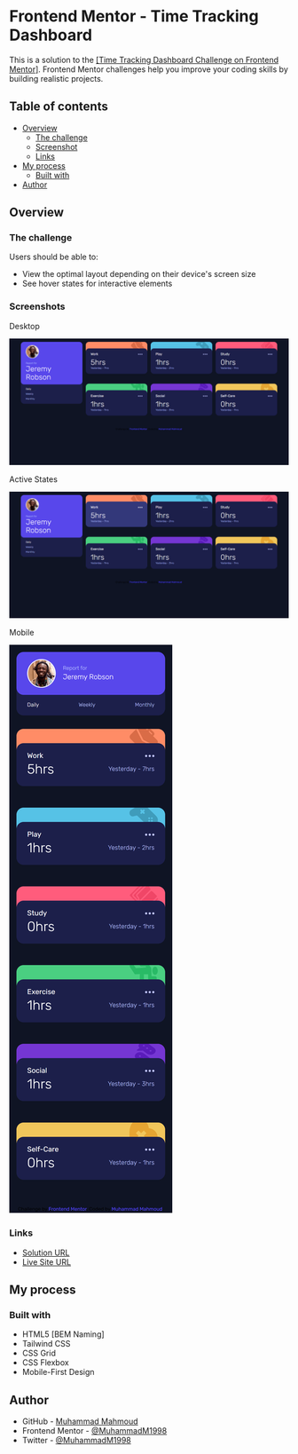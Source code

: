 # Frontend Mentor - Time Tracking Dashboard

This is a solution to the [[Time Tracking Dashboard Challenge on Frontend Mentor]](https://www.frontendmentor.io/challenges/time-tracking-dashboard-UIQ7167Jw).
Frontend Mentor challenges help you improve your coding skills by building realistic projects.

## Table of contents

-   [Overview](#overview)
    -   [The challenge](#the-challenge)
    -   [Screenshot](#screenshot)
    -   [Links](#links)
-   [My process](#my-process)
    -   [Built with](#built-with)
-   [Author](#author)

## Overview

### The challenge

Users should be able to:

-   View the optimal layout depending on their device's screen size
-   See hover states for interactive elements

### Screenshots

Desktop

![Desktop](assets/images/Screenshot-Desktop.png)

Active States

![Active States](assets/images/Screenshot-ActiveStates.png)

Mobile

![Mobile.png](assets/images/Screenshot-Mobile.png)

### Links

-   [Solution URL](https://github.com/MuhammadM1998/FrontendMentor-Time-Tracking-Dashboard)
-   [Live Site URL](https://muhammadm1998.github.io/FrontendMentor-Time-Tracking-Dashboard/)

## My process

### Built with

-   HTML5 [BEM Naming]
-   Tailwind CSS
-   CSS Grid
-   CSS Flexbox
-   Mobile-First Design

## Author

-   GitHub - [Muhammad Mahmoud](https://github.com/MuhammadM1998)
-   Frontend Mentor - [@MuhammadM1998](https://www.frontendmentor.io/profile/MuhammadM1998)
-   Twitter - [@MuhammadM1998](https://www.twitter.com/MuhammadM1998)

